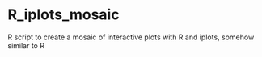 # R_iplots_mosaic
R script to create a mosaic of interactive plots with R and iplots, somehow similar to R
